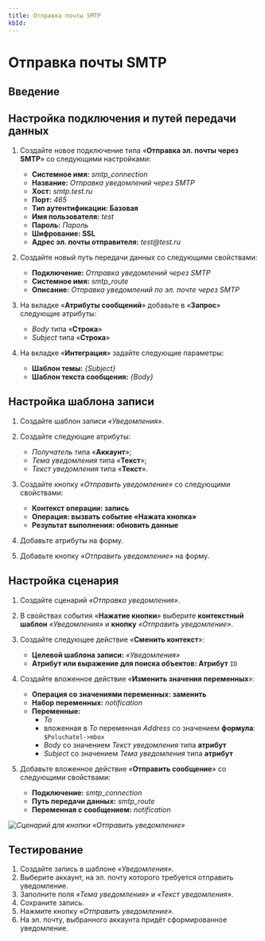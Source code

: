 ```yaml
---
title: Отправка почты SMTP
kbId:
---
```


# Отправка почты SMTP

## Введение

## Настройка подключения и путей передачи данных

1. Создайте новое подключение типа «**Отправка эл. почты через SMTP**» со следующими настройками:

    - **Системное имя:** _smtp_connection_
    - **Название:** _Отправка уведомлений через SMTP_
    - **Хост:** _smtp.test.ru_
    - **Порт:** _465_
    - **Тип аутентификации: Базовая**
    - **Имя пользователя:** _test_
    - **Пароль:** _Пароль_
    - **Шифрование: SSL**
    - **Адрес эл. почты отправителя:** _test@test.ru_

2. Создайте новый путь передачи данных со следующими свойствами:

    - **Подключение:** _Отправка уведомлений через SMTP_
    - **Системное имя:** _smtp_route_
    - **Описание:** _Отправка уведомлений по эл. почте через SMTP_

3. На вкладке «**Атрибуты сообщений**» добавьте в «**Запрос**» следующие атрибуты:

    - _Body_ типа «**Строка**»
    - _Subject_ типа «**Строка**»

4. На вкладке «**Интеграция**» задайте следующие параметры:

    - **Шаблон темы:** _{Subject}_
    - **Шаблон текста сообщения:** _{Body}_

## Настройка шаблона записи

1. Создайте шаблон записи _«Уведомления»_.
2. Создайте следующие атрибуты:

    - _Получатель_ типа «**Аккаунт**»;
    - _Тема уведомления_ типа «**Текст**»;
    - _Текст уведомления_ типа «**Текст**».

3. Создайте кнопку _«Отправить уведомление»_ со следующими свойствами:

    - **Контекст операции: запись**
    - **Операция: вызвать событие «Нажата кнопка»**
    - **Результат выполнения: обновить данные**

4. Добавьте атрибуты на форму.
5. Добавьте кнопку _«Отправить уведомление»_ на форму.

## Настройка сценария

1. Создайте сценарий _«Отправка уведомления»_.
2. В свойствах события «**Нажатие кнопки**» выберите **контекстный шаблон** _«Уведомления»_ и **кнопку** _«Отправить уведомление»_.
3. Создайте следующее действие «**Сменить контекст**»:

    - **Целевой шаблона записи:** _«Уведомления»_
    - **Атрибут или выражение для поиска объектов: Атрибут** `ID`

4. Создайте вложенное действие «**Изменить значения переменных**»:

    - **Операция со значениями переменных: заменить**
    - **Набор переменных:** _notification_
    - **Переменные:**
        - _To_
        - вложенная в _To_ переменная _Address_ со значением **формула**: `$Poluchatel->mbox`
        - _Body_ со значением _Текст уведомления_ типа **атрибут**
        - _Subject_ со значением _Тема уведомления_ типа **атрибут**

5. Добавьте вложенное действие «**Отправить сообщение**» со следующими свойствами:

    - **Подключение:** _smtp_connection_
    - **Путь передачи данных:** _smtp_route_
    - **Переменная с сообщением:** _notification_

_![Сценарий для кнопки «Отправить уведомление»](smtp_send_example_scenario.png)_

## Тестирование

1. Создайте запись в шаблоне _«Уведомления»_.
2. Выберите аккаунт, на эл. почту которого требуется отправить уведомление.
3. Заполните поля _«Тема уведомления»_ и _«Текст уведомления»_.
4. Сохраните запись.
5. Нажмите кнопку _«Отправить уведомление»_.
6. На эл. почту, выбранного аккаунта придёт сформированное уведомление.